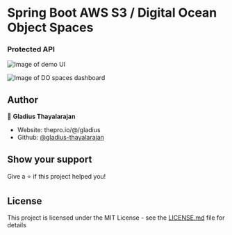 # Spring Boot AWS S3 / Digital Ocean Object Spaces 

### Protected API

![Image of demo UI](https://raw.githubusercontent.com/gladius-thayalarajan/spring-boot-digital-ocean-spaces/master/screenshots/demo.gif)


![Image of DO spaces dashboard](https://raw.githubusercontent.com/gladius-thayalarajan/spring-boot-digital-ocean-spaces/master/screenshots/do-spaces-dashboard.png)
## Author

👤 **Gladius Thayalarajan**

* Website: thepro.io/@/gladius
* Github: [@gladius-thayalarajan](https://github.com/gladius-thayalarajan)


## Show your support

Give a ⭐️ if this project helped you!


## License

This project is licensed under the MIT License - see the [LICENSE.md](LICENSE.md) file for details


